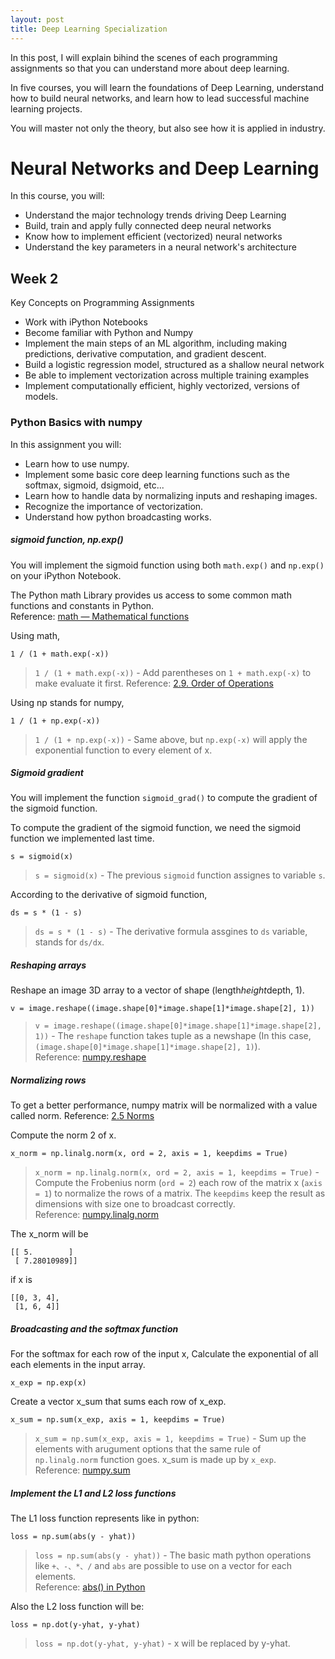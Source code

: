 ```yaml
---
layout: post
title: Deep Learning Specialization
---
```


In this post, I will explain bihind the scenes of each programming assignments so that you can understand more about deep learning.

In five courses, you will learn the foundations of Deep Learning, understand how to build neural networks, and learn how to lead successful machine learning projects.

You will master not only the theory, but also see how it is applied in industry.

# Neural Networks and Deep Learning

In this course, you will:
- Understand the major technology trends driving Deep Learning
- Build, train and apply fully connected deep neural networks
- Know how to implement efficient (vectorized) neural networks
- Understand the key parameters in a neural network's architecture

## Week 2

Key Concepts on Programming Assignments
- Work with iPython Notebooks
- Become familiar with Python and Numpy
- Implement the main steps of an ML algorithm, including making predictions, derivative computation, and gradient descent.
- Build a logistic regression model, structured as a shallow neural network
- Be able to implement vectorization across multiple training examples
- Implement computationally efficient, highly vectorized, versions of models.

### Python Basics with numpy

In this assignment you will:

- Learn how to use numpy.
- Implement some basic core deep learning functions such as the softmax, sigmoid, dsigmoid, etc...
- Learn how to handle data by normalizing inputs and reshaping images.
- Recognize the importance of vectorization.
- Understand how python broadcasting works.

##### sigmoid function, np.exp()

You will implement the sigmoid function using both `math.exp()` and `np.exp()` on your iPython Notebook.

The Python math Library provides us access to some common math functions and constants in Python.  
Reference: [math — Mathematical functions](https://docs.python.org/3/library/math.html)

Using math,

```
1 / (1 + math.exp(-x))
```

> `1 / (1 + math.exp(-x))` - Add parentheses on `1 + math.exp(-x)` to make evaluate it first.
> Reference: [2.9. Order of Operations](https://runestone.academy/runestone/books/published/thinkcspy/SimplePythonData/OrderofOperations.html)

Using np stands for numpy,

```
1 / (1 + np.exp(-x))
```

> `1 / (1 + np.exp(-x))` - Same above, but `np.exp(-x)` will apply the exponential function to every element of x.

##### Sigmoid gradient

You will implement the function `sigmoid_grad()` to compute the gradient of the sigmoid function.

To compute the gradient of the sigmoid function, we need the sigmoid function we implemented last time.

```
s = sigmoid(x)
```

> `s = sigmoid(x)` - The previous `sigmoid` function assignes to variable `s`.

According to the derivative of sigmoid function,

```
ds = s * (1 - s)
```

> `ds = s * (1 - s)` - The derivative formula assgines to `ds` variable, stands for `ds/dx`.

##### Reshaping arrays

Reshape an image 3D array to a vector of shape (length*height*depth, 1).

```
v = image.reshape((image.shape[0]*image.shape[1]*image.shape[2], 1))
```

> `v = image.reshape((image.shape[0]*image.shape[1]*image.shape[2], 1))` - The `reshape` function takes tuple as a newshape (In this case, `(image.shape[0]*image.shape[1]*image.shape[2], 1)`).  
Reference: [numpy.reshape](https://docs.scipy.org/doc/numpy/reference/generated/numpy.reshape.html#numpy.reshape)

##### Normalizing rows

To get a better performance, numpy matrix will be normalized with a value called norm.
Reference: [2.5 Norms](https://hadrienj.github.io/posts/Deep-Learning-Book-Series-2.5-Norms/)

Compute the norm 2 of x.

```
x_norm = np.linalg.norm(x, ord = 2, axis = 1, keepdims = True)
```

> `x_norm = np.linalg.norm(x, ord = 2, axis = 1, keepdims = True)` - Compute the Frobenius norm (`ord = 2`) each row of the matrix x (`axis = 1`) to normalize the rows of a matrix. The `keepdims` keep the result as dimensions with size one to broadcast correctly.  
> Reference: [numpy.linalg.norm](https://docs.scipy.org/doc/numpy/reference/generated/numpy.linalg.norm.html)

The x_norm will be

```
[[ 5.        ]
 [ 7.28010989]]
```

if x is

```
[[0, 3, 4],
 [1, 6, 4]]
```

##### Broadcasting and the softmax function

For the softmax for each row of the input x, Calculate the exponential of all each elements in the input array.

```
x_exp = np.exp(x)
```

Create a vector x_sum that sums each row of x_exp.

```
x_sum = np.sum(x_exp, axis = 1, keepdims = True)
```

> `x_sum = np.sum(x_exp, axis = 1, keepdims = True)` - Sum up the elements with arugument options that the same rule of `np.linalg.norm` function goes. x_sum is made up by `x_exp`.  
> Reference: [numpy.sum](https://docs.scipy.org/doc/numpy/reference/generated/numpy.sum.html)

##### Implement the L1 and L2 loss functions

The L1 loss function represents like in python:

```
loss = np.sum(abs(y - yhat))
```

> `loss = np.sum(abs(y - yhat))` -  The basic math python operations like `+、-、*、/` and `abs` are possible to use on a vector for each elements.  
Reference: [abs() in Python](https://www.geeksforgeeks.org/abs-in-python/)

Also the L2 loss function will be:

```
loss = np.dot(y-yhat, y-yhat)
```

> `loss = np.dot(y-yhat, y-yhat)` - x will be replaced by y-yhat.
